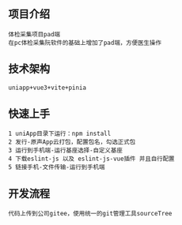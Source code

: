 ## 项目介绍

	体检采集项目pad端
	在pc体检采集阮软件的基础上增加了pad端，方便医生操作

## 技术架构
	uniapp+vue3+vite+pinia

## 快速上手
	1 uniApp目录下运行：npm install
	2 发行-原声App云打包，配置包名，勾选正式包
	3 运行到手机端-运行基座选择-自定义基座
	4 下载eslint-js 以及 eslint-js-vue插件 并且自行配置
	5 链接手机-文件传输-运行到手机端
	
## 开发流程

	代码上传到公司gitee，使用统一的git管理工具sourceTree


 